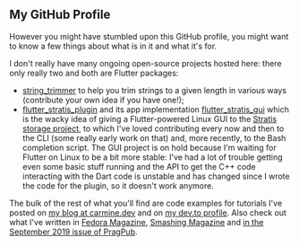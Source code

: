 ## My GitHub Profile

However you might have stumbled upon this GitHub profile, you might want to know a few things about what is in it and what it's for.

I don't really have many ongoing open-source projects hosted here: there only really two and both are Flutter packages:

* [string_trimmer](https://pub.dev/packages/string_trimmer) to help you trim strings to a given length in various ways (contribute your own idea if you have one!);
* [flutter_stratis_plugin](https://github.com/carzacc/flutter_stratis_plugin) and its app implementation [flutter_stratis_gui](https://github.com/carzacc/flutter_stratis_gui) which is the wacky idea of giving a Flutter-powered Linux GUI to the [Stratis storage project](https://github.com/stratis-storage/), to which I've loved contributing every now and then to the CLI (some really early work on that) and, more recently, to the Bash completion script. The GUI project is on hold because I'm waiting for Flutter on Linux to be a bit more stable: I've had a lot of trouble getting even some basic stuff running and the API to get the C++ code interacting with the Dart code is unstable and has changed since I wrote the code for the plugin, so it doesn't work anymore.

The bulk of the rest of what you'll find are code examples for tutorials I've posted on [my blog at carmine.dev](https://carmine.dev) and on [my dev.to profile](https://dev.to/carminezacc). Also check out what I've written in [Fedora Magazine](https://fedoramagazine.org/author/carzacc/), [Smashing Magazine](https://www.smashingmagazine.com/author/carmine-zaccagnino/) and [in the September 2019 issue of PragPub](https://theprosegarden.com/store-cart66/#backissues).
